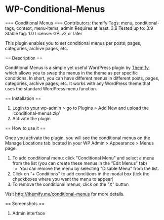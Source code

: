 # WP-Conditional-Menus

=== Conditional Menus ===
Contributors: themify
Tags: menu, conditional-tags, context, menu-items, admin
Requires at least: 3.9
Tested up to: 3.9
Stable tag: 1.0
License: GPLv2 or later

This plugin enables you to set conditional menus per posts, pages, categories, archive pages, etc.

== Description ==

Conditional Menus is a simple yet useful WordPress plugin by <a href="http://themify.me/">Themify</a>, which allows you to swap the menus in the theme as per specific conditions. In short, you can have different menus in different posts, pages, categories, archive pages, etc. It works with any WordPress theme that uses the standard WordPress menu function.

== Installation ==

1. Login to your wp-admin > go to Plugins > Add New and upload the ‘conditional-menus.zip’
2. Activate the plugin

== How to use it ==

Once you activate the plugin, you will see the conditional menus on the Manage Locations tab located in your WP Admin > Appearance > Menus page.

1) To add conditional menu: click "Conditional Menu" and select a menu from the list (you can create these menus in the "Edit Menus" tab)
   - You can remove the menu by selecting "Disable Menu" from the list.
2) Click on “+ Conditions" to add conditions in the modal box (tick the checkboxes where you want the menu to appear)
3) To remove the conditional menus, click on the "X" button

Visit http://themify.me/conditional-menus for more details.


== Screenshots ==

1. Admin interface
